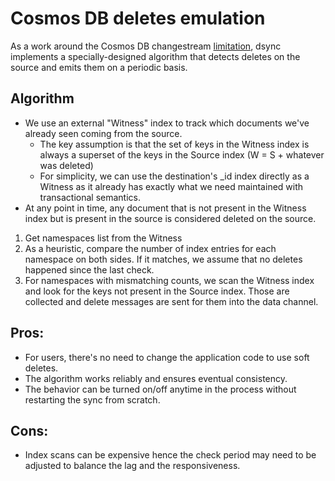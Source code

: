 # Cosmos DB deletes emulation

As a work around the Cosmos DB changestream [limitation](https://learn.microsoft.com/en-us/azure/cosmos-db/mongodb/change-streams?tabs=javascript#current-limitations), dsync implements a specially-designed algorithm that detects deletes on the source and emits them on a periodic basis.

## Algorithm

- We use an external "Witness" index to track which documents we've already seen coming from the source.
    - The key assumption is that the set of keys in the Witness index is always a superset of the keys in the Source index (W = S + whatever was deleted)
    - For simplicity, we can use the destination's _id index directly as a Witness as it already has exactly what we need maintained with transactional semantics.
 - At any point in time, any document that is not present in the Witness index but is present in the source is considered deleted on the source.

1. Get namespaces list from the Witness
2. As a heuristic, compare the number of index entries for each namespace on both sides. If it matches, we assume that no deletes happened since the last check.
3. For namespaces with mismatching counts, we scan the Witness index and look for the keys not present in the Source index. Those are collected and delete messages are sent for them into the data channel.

## Pros: 
- For users, there's no need to change the application code to use soft deletes.
- The algorithm works reliably and ensures eventual consistency.
- The behavior can be turned on/off anytime in the process without restarting the sync from scratch.

## Cons:
- Index scans can be expensive hence the check period may need to be adjusted to balance the lag and the responsiveness.